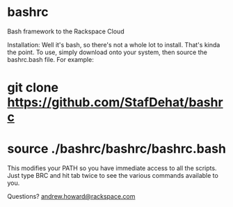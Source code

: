bashrc
======

Bash framework to the Rackspace Cloud

Installation:
  Well it's bash, so there's not a whole lot to install.
  That's kinda the point.  To use, simply download onto
  your system, then source the bashrc.bash file.  For
  example:
  # git clone https://github.com/StafDehat/bashrc
  # source ./bashrc/bashrc/bashrc.bash

  This modifies your PATH so you have immediate access
  to all the scripts.  Just type BRC and hit tab twice
  to see the various commands available to you.

  Questions?
  andrew.howard@rackspace.com
